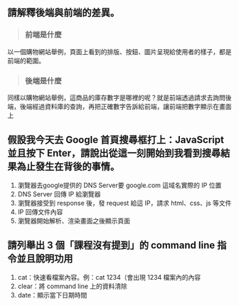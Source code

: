 ## 請解釋後端與前端的差異。
>### 前端是什麼  

以一個購物網站舉例，頁面上看到的排版、按鈕、圖片呈現給使用者的樣子，都是前端的範圍。

>###  後端是什麼  

同樣以購物網站舉例，這商品的庫存數字是哪裡的呢？就是前端透過請求去詢問後端，後端經過資料庫的查詢，再把正確數字告訴給前端，讓前端把數字顯示在畫面上

## 假設我今天去 Google 首頁搜尋框打上：JavaScript 並且按下 Enter，請說出從這一刻開始到我看到搜尋結果為止發生在背後的事情。

1. 瀏覽器去google提供的 DNS Server要 google.com 這域名實際的 IP 位置
2. DNS Server 回傳 IP 給瀏覽器
3. 瀏覽器接受到 response 後，發 request 給這 IP，請求 html、css、js 等文件
4. IP 回傳文件內容
5. 瀏覽器開始解析、渲染畫面之後顯示頁面

## 請列舉出 3 個「課程沒有提到」的 command line 指令並且說明功用

1. cat：快速看檔案內容。例：cat 1234（會出現 1234 檔案內的內容
2. clear：將 command line 上的資料清除
3. date：顯示當下日期時間











